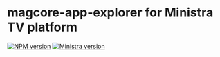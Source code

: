 # magcore-app-explorer for Ministra TV platform

[![NPM version](https://img.shields.io/npm/v/magcore-app-explorer.svg?style=flat-square)](https://www.npmjs.com/package/magcore-app-explorer)
[![Ministra version](https://img.shields.io/badge/Ministra-5.6.0-%23532560.svg?style=flat-square)](https://ministra.com)
